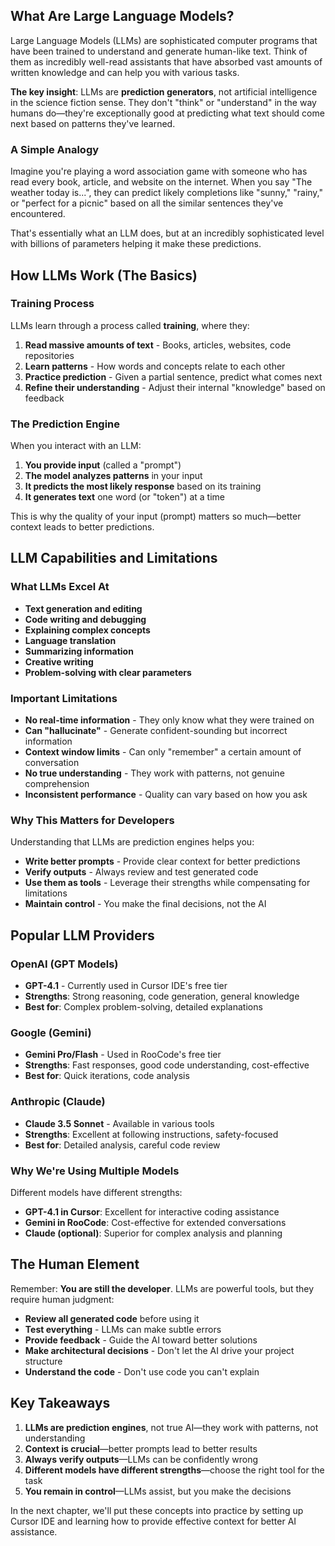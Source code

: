 ## What Are Large Language Models?

Large Language Models (LLMs) are sophisticated computer programs that have been trained to understand and generate human-like text. Think of them as incredibly well-read assistants that have absorbed vast amounts of written knowledge and can help you with various tasks.

**The key insight**: LLMs are **prediction generators**, not artificial intelligence in the science fiction sense. They don't "think" or "understand" in the way humans do—they're exceptionally good at predicting what text should come next based on patterns they've learned.

### A Simple Analogy

Imagine you're playing a word association game with someone who has read every book, article, and website on the internet. When you say "The weather today is...", they can predict likely completions like "sunny," "rainy," or "perfect for a picnic" based on all the similar sentences they've encountered.

That's essentially what an LLM does, but at an incredibly sophisticated level with billions of parameters helping it make these predictions.

## How LLMs Work (The Basics)

### Training Process

LLMs learn through a process called **training**, where they:

1. **Read massive amounts of text** - Books, articles, websites, code repositories
2. **Learn patterns** - How words and concepts relate to each other
3. **Practice prediction** - Given a partial sentence, predict what comes next
4. **Refine their understanding** - Adjust their internal "knowledge" based on feedback

### The Prediction Engine

When you interact with an LLM:

1. **You provide input** (called a "prompt")
2. **The model analyzes patterns** in your input
3. **It predicts the most likely response** based on its training
4. **It generates text** one word (or "token") at a time

This is why the quality of your input (prompt) matters so much—better context leads to better predictions.

## LLM Capabilities and Limitations

### What LLMs Excel At

- **Text generation and editing**
- **Code writing and debugging**
- **Explaining complex concepts**
- **Language translation**
- **Summarizing information**
- **Creative writing**
- **Problem-solving with clear parameters**

### Important Limitations

- **No real-time information** - They only know what they were trained on
- **Can "hallucinate"** - Generate confident-sounding but incorrect information
- **Context window limits** - Can only "remember" a certain amount of conversation
- **No true understanding** - They work with patterns, not genuine comprehension
- **Inconsistent performance** - Quality can vary based on how you ask

### Why This Matters for Developers

Understanding that LLMs are prediction engines helps you:

- **Write better prompts** - Provide clear context for better predictions
- **Verify outputs** - Always review and test generated code
- **Use them as tools** - Leverage their strengths while compensating for limitations
- **Maintain control** - You make the final decisions, not the AI

## Popular LLM Providers

### OpenAI (GPT Models)
- **GPT-4.1** - Currently used in Cursor IDE's free tier
- **Strengths**: Strong reasoning, code generation, general knowledge
- **Best for**: Complex problem-solving, detailed explanations

### Google (Gemini)
- **Gemini Pro/Flash** - Used in RooCode's free tier
- **Strengths**: Fast responses, good code understanding, cost-effective
- **Best for**: Quick iterations, code analysis

### Anthropic (Claude)
- **Claude 3.5 Sonnet** - Available in various tools
- **Strengths**: Excellent at following instructions, safety-focused
- **Best for**: Detailed analysis, careful code review

### Why We're Using Multiple Models

Different models have different strengths:
- **GPT-4.1 in Cursor**: Excellent for interactive coding assistance
- **Gemini in RooCode**: Cost-effective for extended conversations
- **Claude (optional)**: Superior for complex analysis and planning

## The Human Element

Remember: **You are still the developer**. LLMs are powerful tools, but they require human judgment:

- **Review all generated code** before using it
- **Test everything** - LLMs can make subtle errors
- **Provide feedback** - Guide the AI toward better solutions
- **Make architectural decisions** - Don't let the AI drive your project structure
- **Understand the code** - Don't use code you can't explain

## Key Takeaways

1. **LLMs are prediction engines**, not true AI—they work with patterns, not understanding
2. **Context is crucial**—better prompts lead to better results
3. **Always verify outputs**—LLMs can be confidently wrong
4. **Different models have different strengths**—choose the right tool for the task
5. **You remain in control**—LLMs assist, but you make the decisions

In the next chapter, we'll put these concepts into practice by setting up Cursor IDE and learning how to provide effective context for better AI assistance.